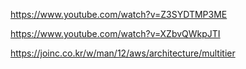 https://www.youtube.com/watch?v=Z3SYDTMP3ME

https://www.youtube.com/watch?v=XZbvQWkpJTI

https://joinc.co.kr/w/man/12/aws/architecture/multitier
